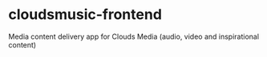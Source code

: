 # cloudsmusic-frontend
Media content delivery app for Clouds Media (audio, video and inspirational content)
